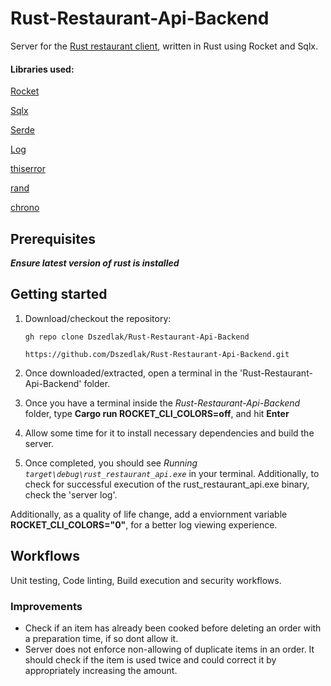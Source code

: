 # Rust-Restaurant-Api-Backend

Server for the [Rust restaurant client](https://github.com/Dszedlak/rust_restaurant_client/blob/master/README.md "Restaurant Client"), written in Rust using Rocket and Sqlx.

#### Libraries used:

[Rocket](https://crates.io/crates/rocket "Rocket.rs")

[Sqlx](https://crates.io/crates/sqlx "Sqlx")

[Serde](https://crates.io/crates/serde "Serde")

[Log](https://crates.io/crates/simplelog "Simplelog")

[thiserror](https://crates.io/crates/thiserror "thiserror")

[rand](https://crates.io/crates/rand "rand")

[chrono](https://crates.io/crates/chrono "chrono")

## Prerequisites

***Ensure latest version of rust is installed***

## Getting started

1. Download/checkout the repository:
   
    ```gh repo clone Dszedlak/Rust-Restaurant-Api-Backend```
  
    ```https://github.com/Dszedlak/Rust-Restaurant-Api-Backend.git```
  
 2. Once downloaded/extracted, open a terminal in the 'Rust-Restaurant-Api-Backend' folder.
 3. Once you have a terminal inside the *Rust-Restaurant-Api-Backend* folder, type **Cargo run ROCKET_CLI_COLORS=off**, and hit **Enter**
 4. Allow some time for it to install necessary dependencies and build the server.
 5. Once completed, you should see *Running `target\debug\rust_restaurant_api.exe`* in your terminal. Additionally, to check for successful execution of the rust_restaurant_api.exe binary, check the 'server log'.

Additionally, as a quality of life change, add a enviornment variable **ROCKET_CLI_COLORS="0"**, for a better log viewing experience.
## Workflows

Unit testing, Code linting, Build execution and security workflows.

### Improvements
- Check if an item has already been cooked before deleting an order with a preparation time, if so dont allow it.
- Server does not enforce non-allowing of duplicate items in an order. It should check if the item is used twice and could correct it by appropriately increasing the amount.

